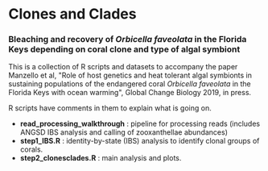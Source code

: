 # Clones and Clades
### Bleaching and recovery of *Orbicella faveolata* in the Florida Keys depending on coral clone and type of algal symbiont 

This is a collection of R scripts and datasets to accompany the paper Manzello et al, "Role of host genetics and heat tolerant algal symbionts in sustaining populations of the endangered coral *Orbicella faveolata* in the Florida Keys with ocean warming", Global Change Biology 2019, in press.

R scripts have comments in them to explain what is going on.

 * **read_processing_walkthrough** : pipeline for processing reads (includes ANGSD IBS analysis and calling of zooxanthellae abundances)
 * **step1_IBS.R** : identity-by-state (IBS) analysis to identify clonal groups of corals.
 * **step2_clonesclades.R** : main analysis and plots.
 
